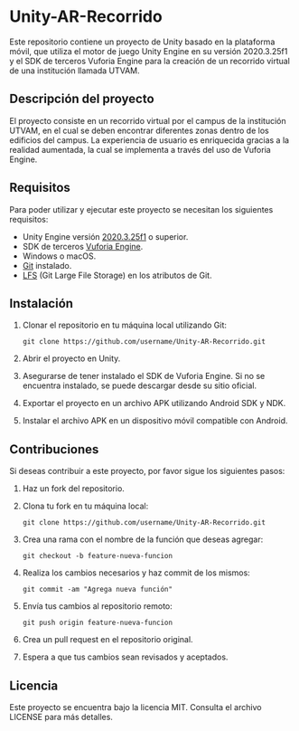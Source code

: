 
# Unity-AR-Recorrido

Este repositorio contiene un proyecto de Unity basado en la plataforma móvil, que utiliza el motor de juego Unity Engine en su versión 2020.3.25f1 y el SDK de terceros Vuforia Engine para la creación de un recorrido virtual de una institución llamada UTVAM.

## Descripción del proyecto

El proyecto consiste en un recorrido virtual por el campus de la institución UTVAM, en el cual se deben encontrar diferentes zonas dentro de los edificios del campus. La experiencia de usuario es enriquecida gracias a la realidad aumentada, la cual se implementa a través del uso de Vuforia Engine.

## Requisitos

Para poder utilizar y ejecutar este proyecto se necesitan los siguientes requisitos:

-   Unity Engine versión [2020.3.25f1](https://unity.com/releases/editor/whats-new/2020.3.25) o superior. 
-   SDK de terceros [Vuforia Engine](https://developer.vuforia.com/downloads/sdk).
-   Windows o macOS.
-   [Git](https://git-scm.com/downloads) instalado.
-   [LFS](https://docs.github.com/en/repositories/managing-your-repositorys-settings-and-features/managing-repository-settings/managing-git-lfs-objects-in-archives-of-your-repository) (Git Large File Storage) en los atributos de Git.

## Instalación

1.  Clonar el repositorio en tu máquina local utilizando Git:

    ```git clone https://github.com/username/Unity-AR-Recorrido.git```

3.  Abrir el proyecto en Unity.
    
4.  Asegurarse de tener instalado el SDK de Vuforia Engine. Si no se encuentra instalado, se puede descargar desde su sitio oficial.
    
5.  Exportar el proyecto en un archivo APK utilizando Android SDK y NDK.
    
6.  Instalar el archivo APK en un dispositivo móvil compatible con Android.
    

## Contribuciones

Si deseas contribuir a este proyecto, por favor sigue los siguientes pasos:

1.  Haz un fork del repositorio.
    
2.  Clona tu fork en tu máquina local:
    
    ```git clone https://github.com/username/Unity-AR-Recorrido.git```

3.  Crea una rama con el nombre de la función que deseas agregar:

    ```git checkout -b feature-nueva-funcion```

4.  Realiza los cambios necesarios y haz commit de los mismos:

    ```git commit -am "Agrega nueva función"```

5.  Envía tus cambios al repositorio remoto:

    ```git push origin feature-nueva-funcion```

6.  Crea un pull request en el repositorio original.
    
7.  Espera a que tus cambios sean revisados y aceptados.
    

## Licencia

Este proyecto se encuentra bajo la licencia MIT. Consulta el archivo LICENSE para más detalles.
